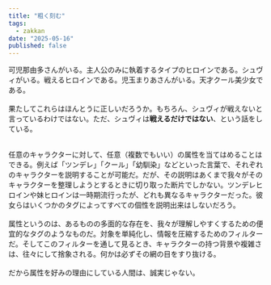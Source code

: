 ```yaml
---
title: "粗く刻む"
tags:
  - zakkan
date: "2025-05-16"
published: false
---
```

可児那由多さんがいる。主人公のみに執着するタイプのヒロインである。シュヴィがいる。戦えるヒロインである。児玉まりあさんがいる。天才クール美少女である。<br>
<br>
果たしてこれらはほんとうに正しいだろうか。もちろん、シュヴィが戦えないと言っているわけではない。ただ、シュヴィは**戦えるだけではない**、という話をしている。<br><br>

<!--more-->

任意のキャラクターに対して、任意（複数でもいい）の属性を当てはめることはできる。例えば「ツンデレ」「クール」「幼馴染」などといった言葉で、それぞれのキャラクターを説明することが可能だ。だが、その説明はあくまで我々がそのキャラクターを整理しようとするときに切り取った断片でしかない。ツンデレヒロインや妹ヒロインは一時期流行ったが、どれも異なるキャラクターだった。彼女らはいくつかのタグによってすべての個性を説明出来はしないだろう。<br>
<br>
属性というのは、あるものの多面的な存在を、我々が理解しやすくするための便宜的なタグのようなものだ。対象を単純化し、情報を圧縮するためのフィルターだ。そしてこのフィルターを通して見るとき、キャラクターの持つ背景や複雑さは、往々にして捨象される。何かは必ずその網の目をすり抜ける。<br>
<br>
だから属性を好みの理由にしている人間は、誠実じゃない。<br><br>
